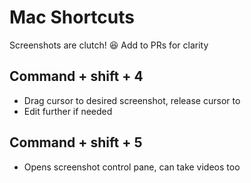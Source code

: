 # Mac Shortcuts

Screenshots are clutch! 😆
Add to PRs for clarity

## Command + shift + 4

- Drag cursor to desired screenshot, release cursor to
- Edit further if needed

## Command + shift + 5

- Opens screenshot control pane, can take videos too
